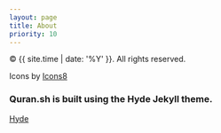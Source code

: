 ```yaml
---
layout: page
title: About
priority: 10
---
```


<p>&copy; {{ site.time | date: '%Y' }}. All rights reserved.</p>

Icons by [Icons8](https://icons8.com)

### Quran.sh is built using the Hyde Jekyll theme.

[Hyde](https://hyde.getpoole.com/)
